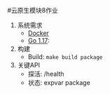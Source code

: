 #云原生模块8作业

1. 系统需求
    * [Docker](https://www.docker.com)
    * [Go 1.17](https://golang.org/dl/):
1. 构建
    * Build: `make build package`
1. 关键API
    * 探活: /health
    * 状态: expvar package
